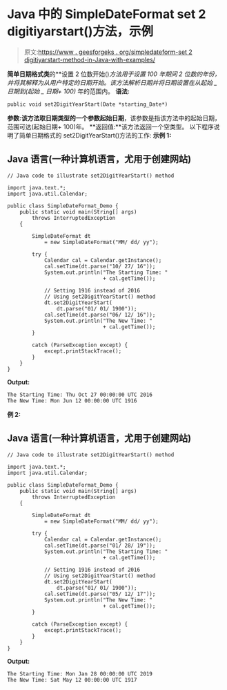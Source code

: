 # Java 中的 SimpleDateFormat set 2 digitiyarstart()方法，示例

> 原文:[https://www . geesforgeks . org/simpledateform-set 2 digitiyarstart-method-in-Java-with-examples/](https://www.geeksforgeeks.org/simpledateformat-set2digityearstart-method-in-java-with-examples/)

**简单日期格式类**的**设置 2 位数开始()**方法用于设置 100 年期间 2 位数的年份，并将其解释为从用户特定的日期开始。该方法解析日期并将日期设置在从*起始 _ 日期*到*(起始 _ 日期+ 100)* 年的范围内。
**语法:**

```
public void set2DigitYearStart(Date *starting_Date*)
```

**参数:**该方法取日期类型的一个参数**起始日期**，该参数是指该方法中的起始日期，范围可达(起始日期+ 100)年。
**返回值:**该方法返回一个空类型。
以下程序说明了简单日期格式的 set2DigitYearStart()方法的工作:
**示例 1:**

## Java 语言(一种计算机语言，尤用于创建网站)

```
// Java code to illustrate set2DigitYearStart() method

import java.text.*;
import java.util.Calendar;

public class SimpleDateFormat_Demo {
    public static void main(String[] args)
        throws InterruptedException
    {

        SimpleDateFormat dt
            = new SimpleDateFormat("MM/ dd/ yy");

        try {
            Calendar cal = Calendar.getInstance();
            cal.setTime(dt.parse("10/ 27/ 16"));
            System.out.println("The Starting Time: "
                               + cal.getTime());

            // Setting 1916 instead of 2016
            // Using set2DigitYearStart() method
            dt.set2DigitYearStart(
                dt.parse("01/ 01/ 1900"));
            cal.setTime(dt.parse("06/ 12/ 16"));
            System.out.println("The New Time: "
                               + cal.getTime());
        }

        catch (ParseException except) {
            except.printStackTrace();
        }
    }
}
```

**Output:** 

```
The Starting Time: Thu Oct 27 00:00:00 UTC 2016
The New Time: Mon Jun 12 00:00:00 UTC 1916
```

**例 2:**

## Java 语言(一种计算机语言，尤用于创建网站)

```
// Java code to illustrate set2DigitYearStart() method

import java.text.*;
import java.util.Calendar;

public class SimpleDateFormat_Demo {
    public static void main(String[] args)
        throws InterruptedException
    {

        SimpleDateFormat dt
            = new SimpleDateFormat("MM/ dd/ yy");

        try {
            Calendar cal = Calendar.getInstance();
            cal.setTime(dt.parse("01/ 28/ 19"));
            System.out.println("The Starting Time: "
                               + cal.getTime());

            // Setting 1916 instead of 2016
            // Using set2DigitYearStart() method
            dt.set2DigitYearStart(
                dt.parse("01/ 01/ 1900"));
            cal.setTime(dt.parse("05/ 12/ 17"));
            System.out.println("The New Time: "
                               + cal.getTime());
        }

        catch (ParseException except) {
            except.printStackTrace();
        }
    }
}
```

**Output:** 

```
The Starting Time: Mon Jan 28 00:00:00 UTC 2019
The New Time: Sat May 12 00:00:00 UTC 1917
```